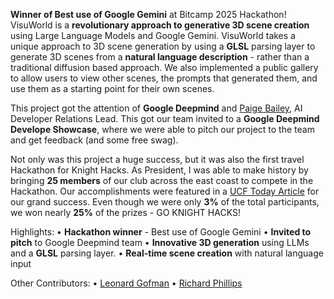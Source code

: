 **Winner of Best use of Google Gemini** at Bitcamp 2025 Hackathon! VisuWorld is a **revolutionary approach to generative 3D scene creation** using Large Language Models and Google Gemini. VisuWorld takes a unique approach to 3D scene generation by using a **GLSL** parsing layer to generate 3D scenes from a **natural language description** - rather than a traditional diffusion based approach. We also implemented a public gallery to allow users to view other scenes, the prompts that generated them, and use them as a starting point for their own scenes.

This project got the attention of **Google Deepmind** and [Paige Bailey](https://www.linkedin.com/in/dynamicwebpaige/), AI Developer Relations Lead. This got our team invited to a **Google Deepmind Develope Showcase**, where we were able to pitch our project to the team and get feedback (and some free swag).

Not only was this project a huge success, but it was also the first travel Hackathon for Knight Hacks. As President, I was able to make history by bringing **25 members** of our club across the east coast to compete in the Hackathon. Our accomplishments were featured in a [UCF Today Article](https://www.cs.ucf.edu/2025/05/16/knight-hacks-wins-multiple-awards-from-bitcamp-xi/) for our grand success. Even though we were only **3%** of the total participants, we won nearly **25%** of the prizes - GO KNIGHT HACKS!

Highlights:
• **Hackathon winner** - Best use of Google Gemini
• **Invited to pitch** to Google Deepmind team
• **Innovative 3D generation** using LLMs and a **GLSL** parsing layer.
• **Real-time scene creation** with natural language input

Other Contributors:
• [Leonard Gofman](https://www.linkedin.com/in/lgofman/)
• [Richard Phillips](https://www.linkedin.com/in/rphillipscs/)
